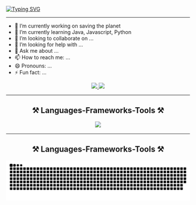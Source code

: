 <a href="https://git.io/typing-svg"><img src="https://readme-typing-svg.demolab.com?font=Fira+Code&weight=700&size=30&pause=1000&center=true&random=false&width=435&lines=Hi+there+%F0%9F%91%8B;I'm+Kiki" alt="Typing SVG" /></a>

<hr/>

<!--
**dvnam1401/dvnam1401** is a ✨ _special_ ✨ repository because its `README.md` (this file) appears on your GitHub profile.

Here are some ideas to get you started:
-->

   - 🔭 I’m currently working on saving the planet
   - 🌱 I’m currently learning Java, Javascript, Python
   - 👯 I’m looking to collaborate on ...
   - 🤔 I’m looking for help with ...
   - 💬 Ask me about ...
   - 📫 How to reach me: ...
   - 😄 Pronouns: ...
   - ⚡ Fun fact: ...
  


<p align="center">
  <a href="#">
    <img src="https://skillicons.dev/icons?i=gmail" targe = "_blank" />
    <img src="https://skillicons.dev/icons?i=linkedin" />
  </a>
</p>

<hr/>
<h2 align="center">⚒️ Languages-Frameworks-Tools ⚒️</h2>
<p align="center">
  <img src="https://skillicons.dev/icons?i=js,html,css,spring,react,py,postman,nodejs,java,github" />  
</p>

<hr/>
<div  align="center">
  <h2>⚒️ Languages-Frameworks-Tools ⚒️</h2>
   <img alt="snake eating my contributions" src="https://github.com/dvnam1401/dvnam1401/blob/output/github-contribution-grid-snake-dark.svg"/>
</div>
